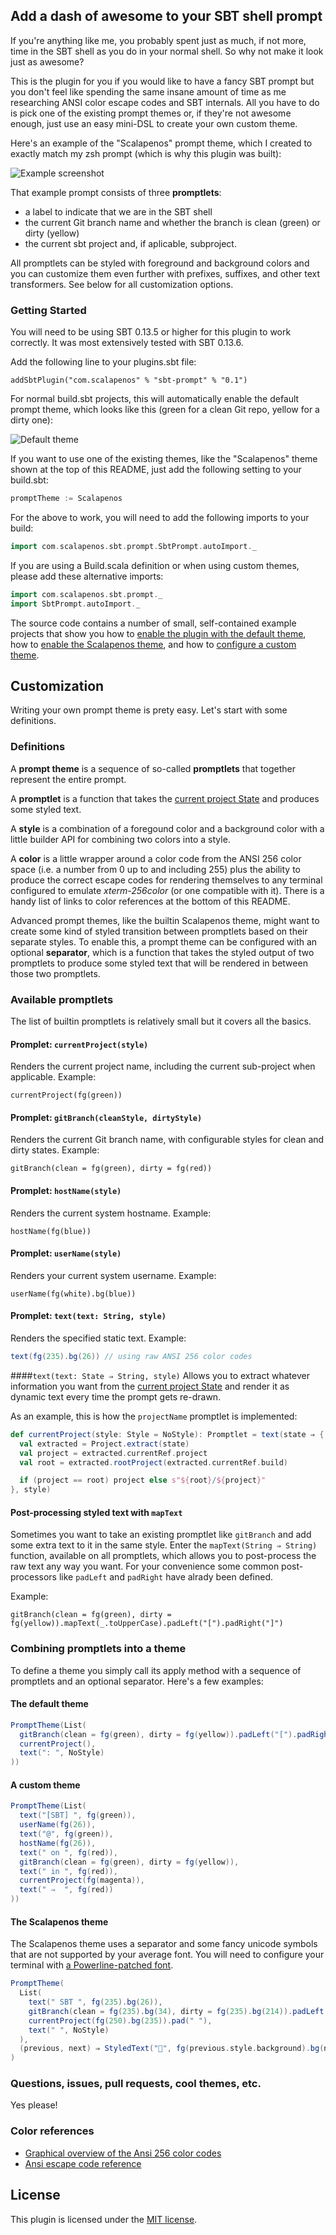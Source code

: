 
## Add a dash of awesome to your SBT shell prompt
If you're anything like me, you probably spent just as much, if not more,
time in the SBT shell as you do in your normal shell. So why not make it
look just as awesome?

This is the plugin for you if you would like to have a fancy SBT prompt
but you don't feel like spending the same insane amount of time as me
researching ANSI color escape codes and SBT internals. All you have to do
is pick one of the existing prompt themes or, if they're not awesome enough,
just use an easy mini-DSL to create your own custom theme.

Here's an example of the "Scalapenos" prompt theme, which I created to
exactly match my zsh prompt (which is why this plugin was built):

![Example screenshot](https://dl.dropboxusercontent.com/u/282610/sbt-prompt-example-screenshot.png "Example Screenshot")

That example prompt consists of three **promptlets**:

- a label to indicate that we are in the SBT shell
- the current Git branch name and whether the branch is clean (green) or dirty (yellow)
- the current sbt project and, if aplicable, subproject.

All promptlets can be styled with foreground and background colors and you can customize them even further with prefixes, suffixes, and other text transformers. See below for all customization options.

### Getting Started
You will need to be using SBT 0.13.5 or higher for this plugin to work correctly.
It was most extensively tested with SBT 0.13.6.

Add the following line to your plugins.sbt file:

    addSbtPlugin("com.scalapenos" % "sbt-prompt" % "0.1")

For normal build.sbt projects, this will automatically enable the
default prompt theme, which looks like this (green for a clean Git repo, yellow for a dirty one):

![Default theme](https://dl.dropboxusercontent.com/u/282610/sbt-prompt-default-theme.png "Default theme")

If you want to use one of the existing themes, like the "Scalapenos" theme
shown at the top of this README, just add the following setting to your build.sbt:

```scala
promptTheme := Scalapenos
```

For the above to work, you will need to add the following imports to your build:

```scala
import com.scalapenos.sbt.prompt.SbtPrompt.autoImport._
```

If you are using a Build.scala definition or when using custom themes, please add these alternative imports:

```scala
import com.scalapenos.sbt.prompt._
import SbtPrompt.autoImport._
```

The source code contains a number of small, self-contained example projects that show you how to [enable the plugin with the default theme](examples/default-theme/build.sbt), how to [enable the Scalapenos theme](examples/scalapenos-theme/build.sbt), and how to [configure a custom theme](examples/custom-theme-1/build.sbt).


## Customization
Writing your own prompt theme is prety easy. Let's start with some definitions.

### Definitions
A **prompt theme** is a sequence of so-called **promptlets** that together represent the entire prompt.

A **promptlet** is a function that takes the [current project State](http://www.scala-sbt.org/0.13.6/api/#sbt.State) and produces some styled text.

A **style** is a combination of a foregound color and a background color with a little builder API for combining two colors into a style.

A **color** is a little wrapper around a color code from the ANSI 256 color space (i.e. a number from 0 up to and including 255) plus the ability to produce the correct escape codes for rendering themselves to any terminal configured to emulate *xterm-256color* (or one compatible with it). There is a handy list of links to color references at the bottom of this README.

Advanced prompt themes, like the builtin Scalapenos theme, might want to create some kind of styled transition between promptlets based on their separate styles. To enable this, a prompt theme can be configured with an optional **separator**, which is a function that takes the styled output of two promptlets to produce some styled text that will be rendered in between those two promptlets.


### Available promptlets
The list of builtin promptlets is relatively small but it covers all the basics.

#### Promplet: ``currentProject(style)``
Renders the current project name, including the current sub-project when applicable. Example:

    currentProject(fg(green))

#### Promplet: ``gitBranch(cleanStyle, dirtyStyle)``
Renders the current Git branch name, with configurable styles for clean and dirty states. Example:

    gitBranch(clean = fg(green), dirty = fg(red))

#### Promplet: ``hostName(style)``
Renders the current system hostname. Example:

    hostName(fg(blue))

#### Promplet: ``userName(style)``
Renders your current system username. Example:

    userName(fg(white).bg(blue))

#### Promplet: ``text(text: String, style)``
Renders the specified static text. Example:

```scala
text(fg(235).bg(26)) // using raw ANSI 256 color codes
```


####``text(text: State ⇒ String, style)``
Allows you to extract whatever information you want from the [current project State](http://www.scala-sbt.org/0.13.6/api/#sbt.State) and render it as dynamic text every time the prompt gets re-drawn.

As an example, this is how the ``projectName`` promptlet is implemented:

```scala
def currentProject(style: Style = NoStyle): Promptlet = text(state ⇒ {
  val extracted = Project.extract(state)
  val project = extracted.currentRef.project
  val root = extracted.rootProject(extracted.currentRef.build)

  if (project == root) project else s"${root}/${project}"
}, style)
```

#### Post-processing styled text with ``mapText``
Sometimes you want to take an existing promptlet like ``gitBranch`` and add some extra text to it in the same style. Enter the ``mapText(String ⇒ String)`` function, available on all promptlets, which allows you to post-process the raw text any way you want. For your convenience some common post-processors like ``padLeft`` and ``padRight`` have alrady been defined.

Example:

    gitBranch(clean = fg(green), dirty = fg(yellow)).mapText(_.toUpperCase).padLeft("[").padRight("]")


### Combining promptlets into a theme

To define a theme you simply call its apply method with a sequence of promptlets and an optional separator. Here's a few examples:

#### The default theme
```scala
PromptTheme(List(
  gitBranch(clean = fg(green), dirty = fg(yellow)).padLeft("[").padRight("] "),
  currentProject(),
  text(": ", NoStyle)
))
```

#### A custom theme
```scala
PromptTheme(List(
  text("[SBT] ", fg(green)),
  userName(fg(26)),
  text("@", fg(green)),
  hostName(fg(26)),
  text(" on ", fg(red)),
  gitBranch(clean = fg(green), dirty = fg(yellow)),
  text(" in ", fg(red)),
  currentProject(fg(magenta)),
  text(" ⇒  ", fg(red))
))
```

#### The Scalapenos theme
The Scalapenos theme uses a separator and some fancy unicode symbols that are not supported by your average font. You will need to configure your terminal with [a Powerline-patched font](https://github.com/Lokaltog/powerline-fonts).

```scala
PromptTheme(
  List(
    text(" SBT ", fg(235).bg(26)),
    gitBranch(clean = fg(235).bg(34), dirty = fg(235).bg(214)).padLeft("  ").padRight(" "),
    currentProject(fg(250).bg(235)).pad(" "),
    text(" ", NoStyle)
  ),
  (previous, next) ⇒ StyledText("", fg(previous.style.background).bg(next.style.background))
)
```


### Questions, issues, pull requests, cool themes, etc.
Yes please!


### Color references
- [Graphical overview of the Ansi 256 color codes](http://www.calmar.ws/vim/color-output.png)
- [Ansi escape code reference](http://misc.flogisoft.com/bash/tip_colors_and_formatting)


## License
This plugin is licensed under the [MIT license]("http://opensource.org/licenses/MIT").
